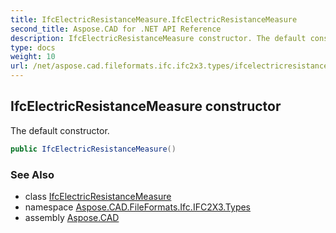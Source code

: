 ```yaml
---
title: IfcElectricResistanceMeasure.IfcElectricResistanceMeasure
second_title: Aspose.CAD for .NET API Reference
description: IfcElectricResistanceMeasure constructor. The default constructor
type: docs
weight: 10
url: /net/aspose.cad.fileformats.ifc.ifc2x3.types/ifcelectricresistancemeasure/ifcelectricresistancemeasure/
---
```

## IfcElectricResistanceMeasure constructor

The default constructor.

```csharp
public IfcElectricResistanceMeasure()
```

### See Also

* class [IfcElectricResistanceMeasure](../)
* namespace [Aspose.CAD.FileFormats.Ifc.IFC2X3.Types](../../ifcelectricresistancemeasure/)
* assembly [Aspose.CAD](../../../)


